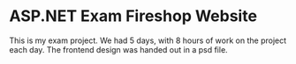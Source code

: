 # ASP.NET Exam Fireshop Website
This is my exam project. 
We had 5 days, with 8 hours of work on the project each day. 
The frontend design was handed out in a psd file.
